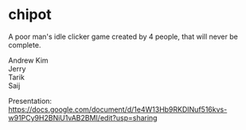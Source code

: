 # chipot
A poor man's idle clicker game created by 4 people, that will never be complete.  

Andrew Kim  
Jerry  
Tarik  
Saij   
  
Presentation: https://docs.google.com/document/d/1e4W13Hb9RKDINuf516kvs-w91PCy9H2BNiU1vAB2BMI/edit?usp=sharing
